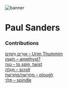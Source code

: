 <html><body><img id="banner" src="/sahd/images/banners/banner.png" alt="banner" /></body></html>

# **Paul Sanders**


### Contributions
[אוּרִים וְתֻמִּים – Urim Thummim](../words/Urim_Thummim.md)<br>[חַשְׁמַן – amethyst?](../words/amethyst?.md)<br>[טוה – to spin, twist](../words/to_spin,_twist.md)<br>[מְגִלָּה – scroll](../words/scroll.md)<br>[מַחֲרָשָׁה/מַחֲרֶשֶׁת – plough](../words/plough.md)<br>[פֶּלֶךְ – spindle](../words/spindle.md)<br>